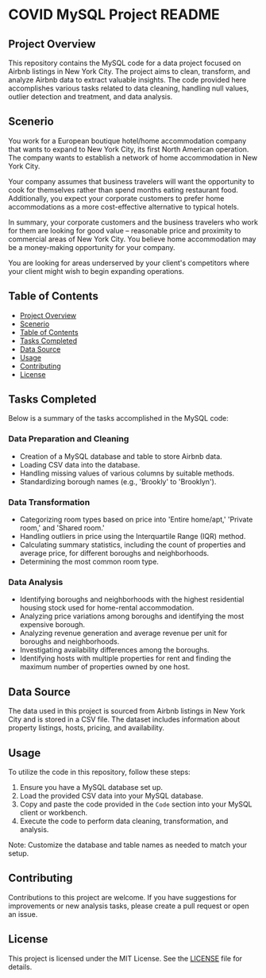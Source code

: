 # COVID MySQL Project README

## Project Overview

This repository contains the MySQL code for a data project focused on Airbnb listings in New York City. The project aims to clean, transform, and analyze Airbnb data to extract valuable insights. The code provided here accomplishes various tasks related to data cleaning, handling null values, outlier detection and treatment, and data analysis.

## Scenerio

You work for a European boutique hotel/home accommodation company that wants to expand to New York City, its first North American operation. 
The company wants to establish a network of home accommodation in New York City.

Your company assumes that business travelers will want the opportunity to cook for themselves rather than spend months eating restaurant food. 
Additionally, you expect your corporate customers to prefer home accommodations as a more cost-effective alternative to typical hotels.

In summary, your corporate customers and the business travelers who work for them are looking for good value – reasonable price and proximity to commercial areas of New York City. 
You believe home accommodation may be a money-making opportunity for your company. 

You are looking for areas underserved by your client's competitors where your client might wish to begin expanding operations. 




## Table of Contents

- [Project Overview](#project-overview)
- [Scenerio](#scenerio)
- [Table of Contents](#table-of-contents)
- [Tasks Completed](#tasks-completed)
- [Data Source](#data-source)
- [Usage](#usage)
- [Contributing](#contributing)
- [License](#license)

## Tasks Completed

Below is a summary of the tasks accomplished in the MySQL code:

### Data Preparation and Cleaning

- Creation of a MySQL database and table to store Airbnb data.
- Loading CSV data into the database.
- Handling missing values of various columns by suitable methods.
- Standardizing borough names (e.g., 'Brookly' to 'Brooklyn').

### Data Transformation

- Categorizing room types based on price into 'Entire home/apt,' 'Private room,' and 'Shared room.'
- Handling outliers in price using the Interquartile Range (IQR) method.
- Calculating summary statistics, including the count of properties and average price, for different boroughs and neighborhoods.
- Determining the most common room type.

### Data Analysis

- Identifying boroughs and neighborhoods with the highest residential housing stock used for home-rental accommodation.
- Analyzing price variations among boroughs and identifying the most expensive borough.
- Analyzing revenue generation and average revenue per unit for boroughs and neighborhoods.
- Investigating availability differences among the boroughs.
- Identifying hosts with multiple properties for rent and finding the maximum number of properties owned by one host.

## Data Source

The data used in this project is sourced from Airbnb listings in New York City and is stored in a CSV file. The dataset includes information about property listings, hosts, pricing, and availability.

## Usage

To utilize the code in this repository, follow these steps:

1. Ensure you have a MySQL database set up.
2. Load the provided CSV data into your MySQL database.
3. Copy and paste the code provided in the `Code` section into your MySQL client or workbench.
4. Execute the code to perform data cleaning, transformation, and analysis.

Note: Customize the database and table names as needed to match your setup.

## Contributing

Contributions to this project are welcome. If you have suggestions for improvements or new analysis tasks, please create a pull request or open an issue.

## License

This project is licensed under the MIT License. See the [LICENSE](LICENSE) file for details.


